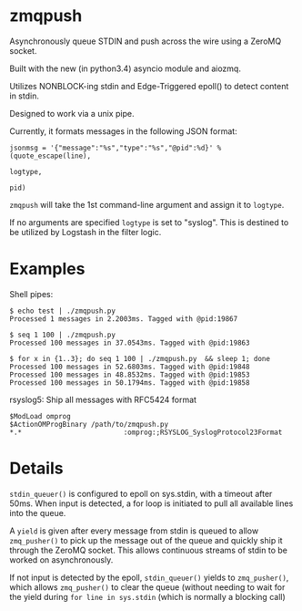 zmqpush
=======

Asynchronously queue STDIN and push across the wire using a ZeroMQ socket.

Built with the new (in python3.4) asyncio module and aiozmq.

Utilizes NONBLOCK-ing stdin and Edge-Triggered epoll() to detect content in stdin.

Designed to work via a unix pipe.

Currently, it formats messages in the following JSON format:

```
jsonmsg = '{"message":"%s","type":"%s","@pid":%d}' % (quote_escape(line),
                                                                   logtype,
                                                                   pid)
```

`zmqpush` will take the 1st command-line argument and assign it to `logtype`. 

If no arguments are specified `logtype` is set to "syslog". This is destined to be utilized by Logstash in the filter logic.

Examples
=======

Shell pipes:
```
$ echo test | ./zmqpush.py 
Processed 1 messages in 2.2003ms. Tagged with @pid:19867

$ seq 1 100 | ./zmqpush.py 
Processed 100 messages in 37.0543ms. Tagged with @pid:19863

$ for x in {1..3}; do seq 1 100 | ./zmqpush.py  && sleep 1; done
Processed 100 messages in 52.6803ms. Tagged with @pid:19848
Processed 100 messages in 48.8532ms. Tagged with @pid:19853
Processed 100 messages in 50.1794ms. Tagged with @pid:19858
```

rsyslog5: Ship all messages with RFC5424 format
```
$ModLoad omprog
$ActionOMProgBinary /path/to/zmqpush.py
*.*							:omprog:;RSYSLOG_SyslogProtocol23Format
```


Details
=======

`stdin_queuer()` is configured to epoll on sys.stdin, with a timeout after 50ms. When input is detected, a for loop is initiated to pull all available lines into the queue.

A `yield` is given after every message from stdin is queued to allow `zmq_pusher()` to pick up the message out of the queue and quickly ship it through the ZeroMQ socket. This allows continuous streams of stdin to be worked on  asynchronously.

If not input is detected by the epoll, `stdin_queuer()` yields to `zmq_pusher()`, which allows `zmq_pusher()` to clear the queue (without needing to wait for the yield during `for line in sys.stdin` (which is normally a blocking call)
